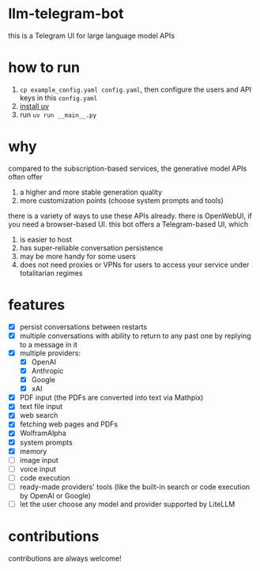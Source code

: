 # llm-telegram-bot

this is a Telegram UI for large language model APIs

# how to run

1. `cp example_config.yaml config.yaml`, then configure the users and API keys in this `config.yaml`
2. [install uv](https://docs.astral.sh/uv/)
3. run `uv run __main__.py`

# why

compared to the subscription-based services, the generative model APIs often offer
1. a higher and more stable generation quality
2. more customization points (choose system prompts and tools)

there is a variety of ways to use these APIs already. there is OpenWebUI, if you need a
browser-based UI. this bot offers a Telegram-based UI, which
1. is easier to host
2. has super-reliable conversation persistence
3. may be more handy for some users
4. does not need proxies or VPNs for users to access your service under totalitarian regimes

# features

- [x] persist conversations between restarts
- [x] multiple conversations with ability to return to any past one by replying to a message in it
- [x] multiple providers:
    - [x] OpenAI
    - [x] Anthropic
    - [x] Google
    - [x] xAI
- [x] PDF input (the PDFs are converted into text via Mathpix)
- [x] text file input
- [x] web search
- [x] fetching web pages and PDFs
- [x] WolframAlpha
- [x] system prompts
- [x] memory
- [ ] image input
- [ ] voice input
- [ ] code execution
- [ ] ready-made providers' tools (like the built-in search or code execution by OpenAI or Google)
- [ ] let the user choose any model and provider supported by LiteLLM

# contributions

contributions are always welcome!
